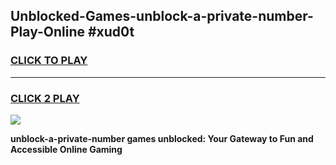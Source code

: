 
## Unblocked-Games-unblock-a-private-number-Play-Online #xud0t
<h3>
<a href="https://news.freeplayer.one?title=unblock-a-private-number&ref=3">CLICK TO PLAY</a></h3>
<hr>

<h3>
<a href="https://news.freeplayer.one?title=unblock-a-private-number&ref=3">CLICK 2 PLAY</a>
  
</h3>

<a href="https://news.freeplayer.one?title=unblock-a-private-number&ref=3"><img src="https://clearcache.store/games.png"></a>


**unblock-a-private-number games unblocked: Your Gateway to Fun and Accessible Online Gaming**
